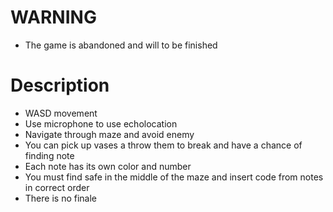 # WARNING
* The game is abandoned and will to be finished
# Description
* WASD movement
* Use microphone to use echolocation
* Navigate through maze and avoid enemy
* You can pick up vases a throw them to break and have a chance of finding note
* Each note has its own color and number
* You must find safe in the middle of the maze and insert code from notes in correct order
* There is no finale
